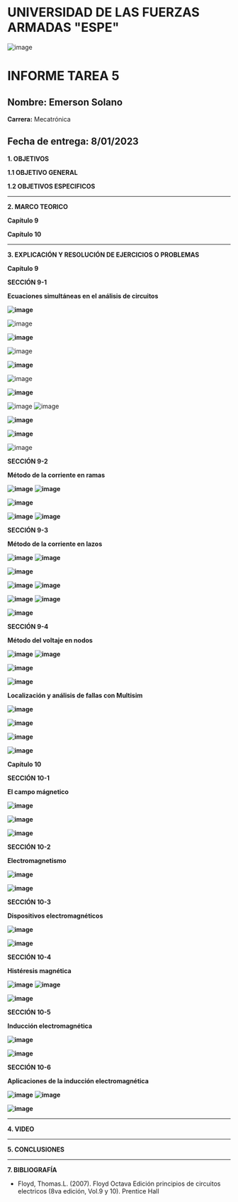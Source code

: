 # UNIVERSIDAD DE LAS FUERZAS ARMADAS "ESPE"
![image](https://user-images.githubusercontent.com/116772918/200762591-a164d8db-c02e-4269-8bb4-0bc4c810d79f.png)

# INFORME TAREA 5

**Nombre:** Emerson Solano
-
**Carrera:** Mecatrónica

**Fecha de entrega:** 8/01/2023
--------------------------------------------------------------------------------------------------------------------------------------------------------------------------------------------------------------------------------------------------------------------
**1. OBJETIVOS**

**1.1  OBJETIVO GENERAL**

**1.2  OBJETIVOS ESPECIFICOS**


--------------------------------------------------------------------------------------------------------------------------------------------------------------------------------------------------------------------------------------------------------------------

**2. MARCO TEORICO**

**Capítulo 9**


**Capítulo 10**



--------------------------------------------------------------------------------------------------------------------------------------------------------------------------------------------------------------------------------------------------------------------

**3. EXPLICACIÓN Y RESOLUCIÓN DE EJERCICIOS O PROBLEMAS**

**Capítulo 9**

**SECCIÓN 9-1**

**Ecuaciones simultáneas en el análisis de circuitos**

**![image](https://user-images.githubusercontent.com/116835707/210093422-9c06b8c1-0431-4dc0-8f89-da3aab1b7867.png)**

![image](https://user-images.githubusercontent.com/116835707/210668524-cff3d8bc-1ecb-4843-aecc-a27c2149c6f3.png)

**![image](https://user-images.githubusercontent.com/116835707/210093468-c27ab4b8-e975-4542-9d13-4cacad70e97d.png)**

![image](https://user-images.githubusercontent.com/116835707/210668588-cfaa0ff3-4b5b-4957-9074-cd4a8324c78b.png)

**![image](https://user-images.githubusercontent.com/116835707/210093504-687b99c7-ec13-4fe6-8922-9e92c89e6235.png)**

![image](https://user-images.githubusercontent.com/116835707/210668719-254b68d8-d464-4bde-bc28-6c57502b7b7b.png)

**![image](https://user-images.githubusercontent.com/116835707/210093537-323d690e-be8c-4a23-8a8f-4727ec1dc23e.png)**

![image](https://user-images.githubusercontent.com/116835707/210669451-6c2e7e9c-db68-4272-a44d-e36e31779f03.png)
![image](https://user-images.githubusercontent.com/116835707/210669529-2b0645ed-1975-49bd-bf5c-080525d9c02e.png)

**![image](https://user-images.githubusercontent.com/116835707/210093596-ff4c54b7-0172-4020-bb19-8cf73abde974.png)**

**![image](https://user-images.githubusercontent.com/116835707/210093632-eadbdbd0-c183-4c38-8334-62ee344fec93.png)**

![image](https://user-images.githubusercontent.com/116835707/210669751-f4900ee7-75dc-44df-a371-3614b34e43e8.png)

**SECCIÓN 9-2**

**Método de la corriente en ramas**

**![image](https://user-images.githubusercontent.com/116835707/210093697-dfe075d9-3c2e-4673-9a73-8130c61333fc.png)**
**![image](https://user-images.githubusercontent.com/116835707/210093737-ed852988-d3d2-4d83-a6eb-0b362d804226.png)**

**![image](https://user-images.githubusercontent.com/116835707/210093774-39a0e6e8-acfa-4af4-a5df-1d298a23ea1b.png)**

**![image](https://user-images.githubusercontent.com/116835707/210093816-3e15cd31-bd02-457d-afd6-fb8b592b8084.png)**
**![image](https://user-images.githubusercontent.com/116835707/210093866-09f3aaea-9cd4-4970-9b20-992bfce62e8b.png)**

**SECCIÓN 9-3**

**Método de la corriente en lazos**

**![image](https://user-images.githubusercontent.com/116835707/210093922-9a3252cc-c03f-4c2e-9905-d7cdf43dab65.png)**
**![image](https://user-images.githubusercontent.com/116835707/210093952-566981b8-db8b-477d-8261-0461cd4c2b43.png)**

**![image](https://user-images.githubusercontent.com/116835707/210094016-57acb1ca-9ee4-4df7-b8a2-386e06352d3f.png)**

**![image](https://user-images.githubusercontent.com/116835707/210094321-4c75dd92-1f3d-4a43-9228-e315a353c5b6.png)**
**![image](https://user-images.githubusercontent.com/116835707/210094348-94894a90-8377-432b-ab5a-220c0d7731fe.png)**

**![image](https://user-images.githubusercontent.com/116835707/210094425-7f04e5e9-9f15-4cd5-bc7d-08695d0600fc.png)**
**![image](https://user-images.githubusercontent.com/116835707/210094463-082e8c61-e066-4d0e-b9b3-46e02c3500c2.png)**

**![image](https://user-images.githubusercontent.com/116835707/210094500-4af2ebc8-cefc-4f2f-bdae-1eb24decd27a.png)**

**SECCIÓN 9-4**

**Método del voltaje en nodos**

**![image](https://user-images.githubusercontent.com/116835707/210094557-d0c22f98-d96d-4403-b755-da0e37e61890.png)**
**![image](https://user-images.githubusercontent.com/116835707/210094588-427134a0-796f-43de-95ca-b5b9787dab5d.png)**

**![image](https://user-images.githubusercontent.com/116835707/210094629-6997b61a-b8db-4418-a2a4-afda0ea95dd3.png)**

**![image](https://user-images.githubusercontent.com/116835707/210094678-48ce0962-b872-456a-acaa-e8c8a7be3588.png)**

**Localización y análisis de fallas con Multisim**

**![image](https://user-images.githubusercontent.com/116835707/210094709-7caa2916-e6df-405b-a359-8b7289d18c18.png)**

**![image](https://user-images.githubusercontent.com/116835707/210094744-dbd5b741-90c2-4cee-9112-a5c9a214a3f6.png)**

**![image](https://user-images.githubusercontent.com/116835707/210094774-cff8ee4a-2bff-46bc-b8fc-fc91d706af9e.png)**

**![image](https://user-images.githubusercontent.com/116835707/210094804-a8194cdd-71c3-4694-8b83-37952ce311b7.png)**


**Capítulo 10**

**SECCIÓN 10-1**

**El campo mágnetico**

**![image](https://user-images.githubusercontent.com/116835707/210094986-aee14d12-f3b2-47db-9610-5e075b25fe06.png)**

**![image](https://user-images.githubusercontent.com/116835707/210095017-97d6f659-fcdb-4159-82ad-9786fc686b59.png)**

**![image](https://user-images.githubusercontent.com/116835707/210095053-a2df70bc-ca16-4794-aa87-4a60b9ed4ba4.png)**

**SECCIÓN 10-2**

**Electromagnetismo**

**![image](https://user-images.githubusercontent.com/116835707/210095082-a63cc94a-95f0-4ed2-a62b-5990c0c0b619.png)**

**![image](https://user-images.githubusercontent.com/116835707/210095105-32c52acc-c371-4876-866f-fc9c3a9ed540.png)**

**SECCIÓN 10-3**

**Dispositivos electromagnéticos**

**![image](https://user-images.githubusercontent.com/116835707/210095139-8dc60f32-47f1-4343-9f29-983d9d47a23c.png)**

**![image](https://user-images.githubusercontent.com/116835707/210095210-163ba4d0-4d24-4289-b702-fa701b2b6f08.png)**

**SECCIÓN 10-4**

**Histéresis magnética**

**![image](https://user-images.githubusercontent.com/116835707/210095240-4ef34d6c-7822-4d88-bb29-5d96070f8782.png)**
**![image](https://user-images.githubusercontent.com/116835707/210095312-ab0af663-c7c6-48ad-af1a-3fdf2f777627.png)**

**![image](https://user-images.githubusercontent.com/116835707/210095334-ca26b0a1-b2bb-4c0a-8895-45a1e9ab6b9f.png)**

**SECCIÓN 10-5**

**Inducción electromagnética**

**![image](https://user-images.githubusercontent.com/116835707/210095374-37b46d37-a390-47d8-bff5-148b62689eb2.png)**

**![image](https://user-images.githubusercontent.com/116835707/210095402-6bb70cf8-19ff-46c2-a299-4e64c70002ec.png)**

**SECCIÓN 10-6**

**Aplicaciones de la inducción electromagnética**

**![image](https://user-images.githubusercontent.com/116835707/210095449-b4bb73f7-136a-4e91-ac87-4cc356c9c4d0.png)**
**![image](https://user-images.githubusercontent.com/116835707/210095497-81d8edbb-31f3-499f-ac70-6df04f97226e.png)**

**![image](https://user-images.githubusercontent.com/116835707/210095562-00596d0c-33b7-44dd-8b9d-6b786a0da304.png)**

--------------------------------------------------------------------------------------------------------------------------------------------------------------------------------------------------------------------------------------------------------------------

**4. VIDEO**

--------------------------------------------------------------------------------------------------------------------------------------------------------------------------------------------------------------------------------------------------------------------

**5. CONCLUSIONES**


--------------------------------------------------------------------------------------------------------------------------------------------------------------------------------------------------------------------------------------------------------------------

**7. BIBLIOGRAFÍA**

* Floyd, Thomas.L. (2007). Floyd Octava Edición principios de circuitos electricos (8va edición, Vol.9 y 10). Prentice Hall

